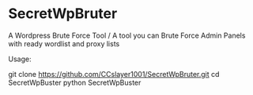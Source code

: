 # SecretWpBruter
A Wordpress Brute Force Tool / A tool you can Brute Force Admin Panels with ready wordlist and proxy lists

Usage:

git clone https://github.com/CCslayer1001/SecretWpBruter.git
cd SecretWpBuster
python SecretWpBuster
